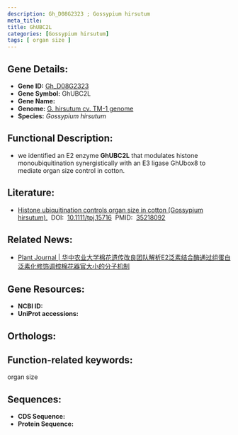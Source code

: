```yaml
---
description: Gh_D08G2323 ; Gossypium hirsutum
meta_title:
title: GhUBC2L
categories: [Gossypium hirsutum]
tags: [ organ size ]
---
```


## Gene Details:
- **Gene ID:**	[Gh_D08G2323]()
- **Gene Symbol:** GhUBC2L
- **Gene Name:** 
- **Genome:** [G. hirsutum cv. TM-1 genome]()
- **Species:** *Gossypium hirsutum*

## Functional Description:
   -  we identified an E2 enzyme **GhUBC2L** that modulates histone monoubiquitination synergistically with an E3 ligase GhUbox8 to mediate organ size control in cotton.

## Literature:
   - [Histone ubiquitination controls organ size in cotton (Gossypium hirsutum).]( https://onlinelibrary.wiley.com/doi/10.1111/tpj.15716)&nbsp;&nbsp;DOI:&nbsp;&nbsp;[10.1111/tpj.15716](https://onlinelibrary.wiley.com/doi/10.1111/tpj.15716)&nbsp;&nbsp;PMID:&nbsp;&nbsp;[35218092](https://pubmed.ncbi.nlm.nih.gov/35218092/)

## Related News:
   - [Plant Journal | 华中农业大学棉花遗传改良团队解析E2泛素结合酶通过组蛋白泛素化修饰调控棉花器官大小的分子机制](https://mp.weixin.qq.com/s?__biz=Mzg3MDEwNDEyMg==&mid=2247525939&idx=2&sn=1f55a4bf0814674a7dd48d5ef8850211&chksm=ce90cb66f9e74270875a9d77f63cdec1827c6d8c4960022a2c5f61cf59ad8218a734d93d2a24&scene=27#wechat_redirect)

## Gene Resources:
- **NCBI ID:** [](https://www.ncbi.nlm.nih.gov/gene/?term=)
- **UniProt accessions:** [](https://www.uniprot.org/uniprotkb//entry)

## Orthologs:


## Function-related keywords:
organ size

## Sequences:
- **CDS Sequence:**
- **Protein Sequence:**
